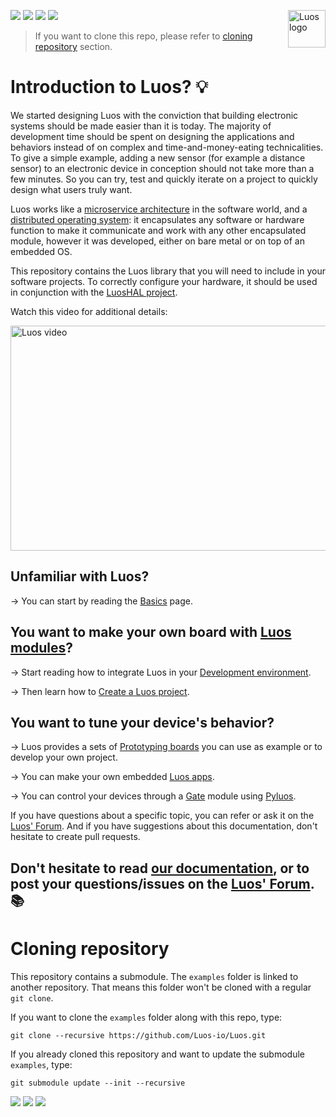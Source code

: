 <a href="https://luos.io"><img src="https://uploads-ssl.webflow.com/601a78a2b5d030260a40b7ad/602f8d74abdf72db7f5e3ed9_Luos_Logo_animation_Black.gif" alt="Luos logo" title="Luos" align="right" height="60" /></a>

[![](https://img.shields.io/github/license/Luos-io/Luos)](https://github.com/Luos-io/Luos/blob/master/LICENSE)
[![](http://certified.luos.io)](https://luos.io)
[![](https://img.shields.io/twitter/url/http/shields.io.svg?style=social)](https://twitter.com/intent/tweet?text=Unleash%20electronic%20devices%20as%20microservices%20thanks%20to%20Luos&https://luos.io&via=Luos_io&hashtags=embeddedsystems,electronics,microservices,api)
[![](https://img.shields.io/badge/LinkedIn-Share-0077B5?style=social&logo=linkedin)](https://www.linkedin.com/sharing/share-offsite/?url=https%3A%2F%2Fgithub.com%2Fluos-io)

> If you want to clone this repo, please refer to [cloning repository](#cloning-repository) section.

# Introduction to Luos? :bulb:

We started designing Luos with the conviction that building electronic systems should be made easier than it is today. The majority of development time should be spent on designing the applications and behaviors instead of on complex and time-and-money-eating technicalities. To give a simple example, adding a new sensor (for example a distance sensor) to an electronic device in conception should not take more than a few minutes. So you can try, test and quickly iterate on a project to quickly design what users truly want.

Luos works like a [microservice architecture](https://en.wikipedia.org/wiki/Microservices) in the software world, and a [distributed operating system](https://en.wikipedia.org/wiki/Distributed_operating_system): it encapsulates any software or hardware function to make it communicate and work with any other encapsulated module, however it was developed, either on bare metal or on top of an embedded OS.

This repository contains the Luos library that you will need to include in your software projects. To correctly configure your hardware, it should be used in conjunction with the [LuosHAL project](https://github.com/Luos-io/LuosHAL).

Watch this video for additional details:

<a href="https://youtu.be/xQe3z0M_FE8"><img border="0" alt="Luos video" src="https://uploads-ssl.webflow.com/601a78a2b5d030260a40b7ad/6035128c3e63c132f1743d13_youtube.jpeg" width="640" height="360"></a>

## Unfamiliar with Luos?

→ You can start by reading the [Basics](https://docs.luos.io/pages/overview/general-basics.html) page.

## You want to make your own board with [Luos modules](https://docs.luos.io/pages/low/modules/create-modules.html)?

→ Start reading how to integrate Luos in your [Development environment](https://docs.luos.io/pages/low/dev-env.html).

→ Then learn how to [Create a Luos project](https://docs.luos.io/pages/low/modules/create-project.html).

## You want to tune your device's behavior?

→ Luos provides a sets of [Prototyping boards](https://docs.luos.io/pages/prototyping_boards/boards-list.html) you can use as example or to develop your own project.

→ You can make your own embedded [Luos apps](https://docs.luos.io/pages/low/modules/create-modules.html).

→ You can control your devices through a [Gate](https://docs.luos.io/pages/high/modules_list/gate.html) module using [Pyluos](https://docs.luos.io/pages/high/pyluos.html).

If you have questions about a specific topic, you can refer or ask it on the [Luos' Forum](https://community.luos.io/). And if you have suggestions about this documentation, don't hesitate to create pull requests.

## Don't hesitate to read [our documentation](https://docs.luos.io), or to post your questions/issues on the [Luos' Forum](https://community.luos.io). :books:

# Cloning repository

This repository contains a submodule. The `examples` folder is linked to another repository. That means this folder won't be cloned with a regular `git clone`.

If you want to clone the `examples` folder along with this repo, type:

```
git clone --recursive https://github.com/Luos-io/Luos.git
```

If you already cloned this repository and want to update the submodule `examples`, type:

```
git submodule update --init --recursive
```

[![](https://img.shields.io/discourse/topics?server=https%3A%2F%2Fcommunity.luos.io&logo=Discourse)](https://community.luos.io)
[![](https://img.shields.io/badge/Luos-Documentation-34A3B4)](https://docs.luos.io)
[![](https://img.shields.io/badge/LinkedIn-Follow%20us-0077B5?style=flat&logo=linkedin)](https://www.linkedin.com/company/luos)

